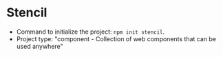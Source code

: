 Stencil
=======

* Command to initialize the project: `npm init stencil`.
* Project type: "component - Collection of web components that can be used anywhere"
